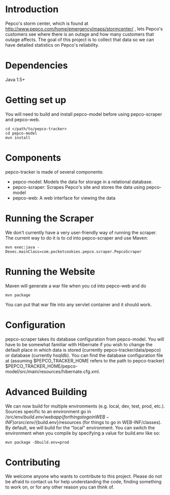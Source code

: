 # Introduction

Pepco's storm center, which is found at http://www.pepco.com/home/emergency/maps/stormcenter/ , lets Pepco's customers see where there is an outage and how many customers that outage affects.  The goal of this project is to collect that data so we can have detailed statistics on Pepco's reliability.

# Dependencies

Java 1.5+

# Getting set up

You will need to build and install pepco-model before using pepco-scraper and pepco-web.

    cd </path/to/pepco-tracker>
    cd pepco-model
    mvn install

# Components

pepco-tracker is made of several components:

* pepco-model: Models the data for storage in a relational database.
* pepco-scraper: Scrapes Pepco's site and stores the data using pepco-model
* pepco-web: A web interface for viewing the data

# Running the Scraper

We don't currently have a very user-friendly way of running the scraper.  The current way to do it is to cd into pepco-scraper and use Maven:

    mvn exec:java -Dexec.mainClass=com.pocketcookies.pepco.scraper.PepcoScraper

# Running the Website

Maven will generate a war file when you cd into pepco-web and do

    mvn package

You can put that war file into any servlet container and it should work.

# Configuration

pepco-scraper takes its database configuration from pepco-model.  You will have to be somewhat familiar with Hibernate if you wish to change the default place in which data is stored (currently pepco-tracker/data/pepco) or database (currently hsqldb).  You can find the database configuration file at (assuming $PEPCO_TRACKER_HOME refers to the path to pepco-tracker) $PEPCO_TRACKER_HOME/pepco-model/src/main/resources/hibernate.cfg.xml.

# Advanced Building

We can now build for multiple environments (e.g. local, dev, test, prod, etc.).  Sources specific to an environment go in /src/env/${build.env}/webapp (for things to go in WEB-INF) or src/env/${build.env}/resources (for things to go in WEB-INF/classes).  By default, we will build for the "local" environment.  You can switch the environment when you compile by specifying a value for build.env like so:

    mvn package -Dbuild.env=prod

# Contributing

We welcome anyone who wants to contribute to this project.  Please do not be afraid to contact us for help understanding the code, finding something to work on, or for any other reason you can think of.